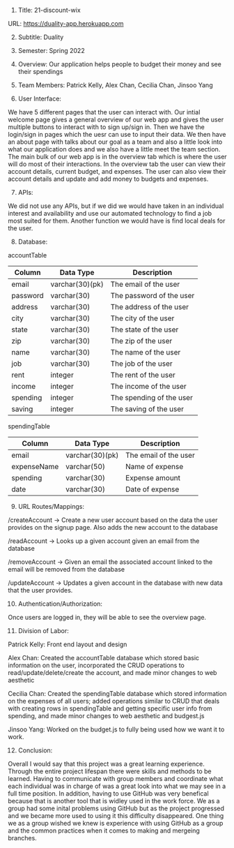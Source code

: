 1. Title: 21-discount-wix

URL: https://duality-app.herokuapp.com

2. Subtitle: Duality

3. Semester: Spring 2022

4. Overview: Our application helps people to budget their money and see their spendings 

5. Team Members: Patrick Kelly, Alex Chan, Cecilia Chan, Jinsoo Yang

6. User Interface: 

We have 5 different pages that the user can interact with. Our intial welcome page gives a general overview of our web app and gives the user multiple buttons to interact with to sign up/sign in. Then we have the login/sign in pages which the uesr can use to input their data. We then have an about page with talks about our goal as a team and also a little look into what our application does and we also have a little meet the team section. The main bulk of our web app is in the overview tab which is where the user will do most of their interactions. In the overview tab the user can view their account details, current budget, and expenses. The user can also view their account details and update and add money to budgets and expenses.

7. APIs:

We did not use any APIs, but if we did we would have taken in an individual interest and availability and use our automated technology to find a job most suited for them. Another function we would have is find local deals for the user. 

8. Database:

accountTable

| Column   | Data Type      | Description              |
|----------|----------------|--------------------------|
|   email  | varchar(30)(pk)| The email of the user    |
| password | varchar(30)    | The password of the user |
|  address | varchar(30)    | The address of the user  |
|   city   | varchar(30)    | The city of the user     |
|   state  | varchar(30)    | The state of the user    |
|   zip    | varchar(30)    | The zip of the user      |
|   name   | varchar(30)    | The name of the user     |
|   job    | varchar(30)    | The job of the user      |
|   rent   | integer        | The rent of the user     |
|  income  | integer        | The income of the user   |
| spending | integer        | The spending of the user |
|  saving  | integer        | The saving of the user   |


spendingTable

| Column      | Data Type      | Description              |
|-------------|----------------|--------------------------|
|   email     | varchar(30)(pk)| The email of the user    |
| expenseName | varchar(50)    | Name of expense          |
|  spending   | varchar(30)    | Expense amount           |
|   date      | varchar(30)    | Date of expense          |

9. URL Routes/Mappings: 

/createAccount -> Create a new user account based on the data the user provides on the signup page. Also adds the new account to the database

/readAccount -> Looks up a given account given an email from the database

/removeAccount -> Given an email the associated account linked to the email will be removed from the database

/updateAccount -> Updates a given account in the database with new data that the user provides.

10. Authentication/Authorization: 

Once users are logged in, they will be able to see the overview page.

11. Division of Labor: 

Patrick Kelly: Front end layout and design

Alex Chan: Created the accountTable database which stored basic information on the user, incorporated the CRUD operations to read/update/delete/create the account, and made minor changes to web aesthetic

Cecilia Chan: Created the spendingTable database which stored information on the expenses of all users; added operations similar to CRUD that deals with creating rows in spendingTable and getting specific user info from spending, and made minor changes to web aesthetic and budgest.js

Jinsoo Yang: Worked on the budget.js to fully being used how we want it to work.

12. Conclusion: 

Overall I would say that this project was a great learning experience. Through the entire project lifespan there were skills and methods to be learned. Having to communicate with group members and coordinate what each individual was in charge of was a great look into what we may see in a full time position. In addition, having to use GitHub was very benefical because that is another tool that is widley used in the work force. We as a group had some inital problems using GitHub but as the project progressed and we became more used to using it this difficulty disappeared. One thing we as a group wished we knew is experience with using GitHub as a group and the common practices when it comes to making and mergeing branches.
